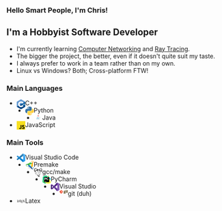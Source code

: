 ### Hello Smart People, I'm Chris!

## I'm a Hobbyist Software Developer

- I'm currently learning [Computer Networking](https://www.pearson.com/us/higher-education/program/Kurose-Computer-Networking-A-Top-Down-Approach-7th-Edition/PGM1101673.html) and [Ray Tracing](https://raytracing.github.io/books/RayTracingInOneWeekend.html).
- The bigger the project, the better, even if it doesn't quite suit my taste.
- I always prefer to work in a team rather than on my own.
- Linux vs Windows? Both; Cross-platform FTW!

### Main Languages
- <img align="left" width="20px" src="images/c%2B%2B.png">C++
- <img align="left" width="20px" src="images/python.png">Python
- <img align="left" width="20px" src="images/java.jpg">Java
- <img align="left" width="20px" src="images/js.png">JavaScript

### Main Tools
- <img align="left" width="20px" src="images/vsc.png">Visual Studio Code
- <img align="left" width="20px" src="images/premake.png">Premake
- <img align="left" width="20px" src="images/gnu.png">gcc/make
- <img align="left" width="20px" src="images/pycharm.png">PyCharm
- <img align="left" width="20px" src="images/vs.png">Visual Studio
- <img align="left" width="20px" src="images/git.png">git (duh)
- <img align="left" width="20px" src="images/latex.jpg">Latex
